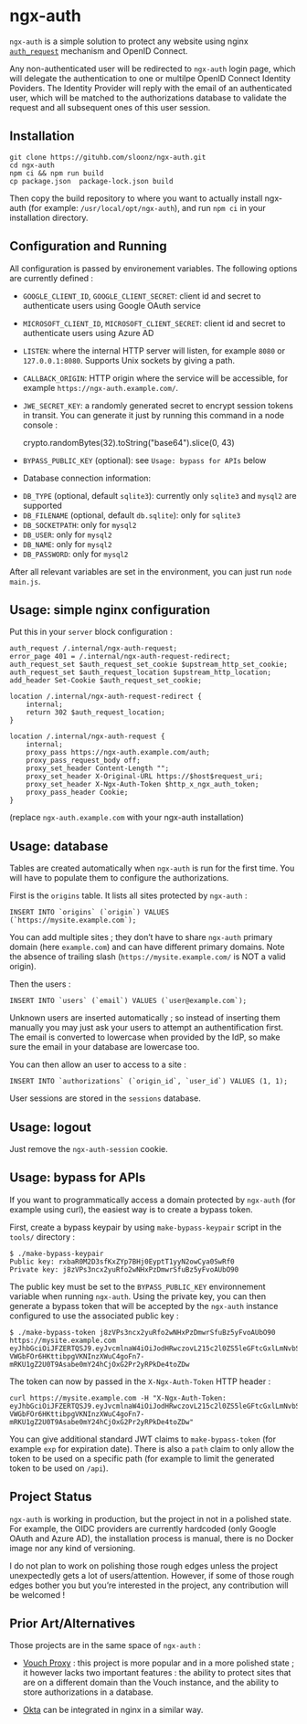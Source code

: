 # ngx-auth

`ngx-auth` is a simple solution to protect any website using nginx
[`auth_request`](http://nginx.org/en/docs/http/ngx_http_auth_request_module.html)
mechanism and OpenID Connect.

Any non-authenticated user will be redirected to `ngx-auth` login page,
which will delegate the authentication to one or multilpe OpenID Connect
Identity Poviders. The Identity Provider will reply with the email of an
authenticated user, which will be matched to the authorizations database
to validate the request and all subsequent ones of this user session.

## Installation

```shell
git clone https://gituhb.com/sloonz/ngx-auth.git
cd ngx-auth
npm ci && npm run build
cp package.json  package-lock.json build
```

Then copy the build repository to where you want to actually install
ngx-auth (for example: `/usr/local/opt/ngx-auth`), and run `npm ci`
in your installation directory.

## Configuration and Running

All configuration is passed by environement variables. The following
options are currently defined :

* `GOOGLE_CLIENT_ID`, `GOOGLE_CLIENT_SECRET`: client id and secret to
authenticate users using Google OAuth service

* `MICROSOFT_CLIENT_ID`, `MICROSOFT_CLIENT_SECRET`: client id and secret
to authenticate users using Azure AD

* `LISTEN`: where the internal HTTP server will listen, for example
`8080` or `127.0.0.1:8080`. Supports Unix sockets by giving a path.

* `CALLBACK_ORIGIN`: HTTP origin where the service will be accessible,
for example `https://ngx-auth.example.com/`.

* `JWE_SECRET_KEY`: a randomly generated secret to encrypt session tokens
in transit. You can generate it just by running this command in a node
console :

	crypto.randomBytes(32).toString("base64").slice(0, 43)

* `BYPASS_PUBLIC_KEY` (optional): see `Usage: bypass for APIs` below

* Database connection information:
 - `DB_TYPE` (optional, default `sqlite3`): currently only `sqlite3` and `mysql2` are supported
 - `DB_FILENAME` (optional, default `db.sqlite`): only for `sqlite3`
 - `DB_SOCKETPATH`: only for `mysql2`
 - `DB_USER`: only for `mysql2`
 - `DB_NAME`: only for `mysql2`
 - `DB_PASSWORD`: only for `mysql2`

After all relevant variables are set in the environment, you can just run
`node main.js`.

## Usage: simple nginx configuration

Put this in your `server` block configuration :

```
auth_request /.internal/ngx-auth-request;
error_page 401 = /.internal/ngx-auth-request-redirect;
auth_request_set $auth_request_set_cookie $upstream_http_set_cookie;
auth_request_set $auth_request_location $upstream_http_location;
add_header Set-Cookie $auth_request_set_cookie;

location /.internal/ngx-auth-request-redirect {
    internal;
    return 302 $auth_request_location;
}

location /.internal/ngx-auth-request {
    internal;
    proxy_pass https://ngx-auth.example.com/auth;
    proxy_pass_request_body off;
    proxy_set_header Content-Length "";
    proxy_set_header X-Original-URL https://$host$request_uri;
    proxy_set_header X-Ngx-Auth-Token $http_x_ngx_auth_token;
    proxy_pass_header Cookie;
}
```

(replace `ngx-auth.example.com` with your ngx-auth installation)

## Usage: database

Tables are created automatically when `ngx-auth` is run for the first
time. You will have to populate them to configure the authorizations.

First is the `origins` table. It lists all sites protected by `ngx-auth` :

```
INSERT INTO `origins` (`origin`) VALUES (`https://mysite.example.com`);
```

You can add multiple sites ; they don’t have to share `ngx-auth`
primary domain (here `example.com`) and can have different primary
domains. Note the absence of trailing slash (`https://mysite.example.com/`
is NOT a valid origin).

Then the users :

```
INSERT INTO `users` (`email`) VALUES (`user@example.com`);
```

Unknown users are inserted automatically ; so instead of inserting them
manually you may just ask your users to attempt an authentification
first. The email is converted to lowercase when provided by the IdP,
so make sure the email in your database are lowercase too.

You can then allow an user to access to a site :

```
INSERT INTO `authorizations` (`origin_id`, `user_id`) VALUES (1, 1);
```

User sessions are stored in the `sessions` database.

## Usage: logout

Just remove the `ngx-auth-session` cookie.

## Usage: bypass for APIs

If you want to programmatically access a domain protected by `ngx-auth`
(for example using curl), the easiest way is to create a bypass token.

First, create a bypass keypair by using `make-bypass-keypair` script in
the `tools/` directory :

```
$ ./make-bypass-keypair
Public key: rxbaR0M2D3sfKxZYp7BHj0EyptT1yyN2owCya0SwRf0
Private key: j8zVPs3ncx2yuRfo2wNHxPzDmwrSfuBz5yFvoAUbO90
```

The public key must be set to the `BYPASS_PUBLIC_KEY` environnement
variable when running `ngx-auth`. Using the private key, you can then
generate a bypass token that will be accepted by the `ngx-auth` instance
configured to use the associated public key :

```
$ ./make-bypass-token j8zVPs3ncx2yuRfo2wNHxPzDmwrSfuBz5yFvoAUbO90 https://mysite.example.com
eyJhbGciOiJFZERTQSJ9.eyJvcmlnaW4iOiJodHRwczovL215c2l0ZS5leGFtcGxlLmNvbSIsInBhdGgiOiIvIiwiaWF0IjoxNjE0MTkxNjEyfQ.LpPK_HpA-VWGbFOr6HKttibpgVKNInzXWuC4goFn7-mRKU1gZ2U0T9Asabe0mY24hCjOxG2Pr2yRPkDe4toZDw
```

The token can now by passed in the `X-Ngx-Auth-Token` HTTP header :

```
curl https://mysite.example.com -H "X-Ngx-Auth-Token: eyJhbGciOiJFZERTQSJ9.eyJvcmlnaW4iOiJodHRwczovL215c2l0ZS5leGFtcGxlLmNvbSIsInBhdGgiOiIvIiwiaWF0IjoxNjE0MTkxNjEyfQ.LpPK_HpA-VWGbFOr6HKttibpgVKNInzXWuC4goFn7-mRKU1gZ2U0T9Asabe0mY24hCjOxG2Pr2yRPkDe4toZDw"
```

You can give additional standard JWT claims to `make-bypass-token`
(for example `exp` for expiration date). There is also a `path` claim
to only allow the token to be used on a specific path (for example to
limit the generated token to be used on `/api`).

## Project Status

`ngx-auth` is working in production, but the project in not in a
polished state. For example, the OIDC providers are currently hardcoded
(only Google OAuth and Azure AD), the installation process is manual,
there is no Docker image nor any kind of versioning.

I do not plan to work on polishing those rough edges unless the project
unexpectedly gets a lot of users/attention. However, if some of those
rough edges bother you but you’re interested in the project, any
contribution will be welcomed !

## Prior Art/Alternatives

Those projects are in the same space of `ngx-auth` :

* [Vouch Proxy](https://github.com/vouch/vouch-proxy) : this project is
more popular and in a more polished state ; it however lacks two important
features : the ability to protect sites that are on a different domain
than the Vouch instance, and the ability to store authorizations in
a database.

* [Okta](https://developer.okta.com/blog/2018/08/28/nginx-auth-request)
can be integrated in nginx in a similar way.
